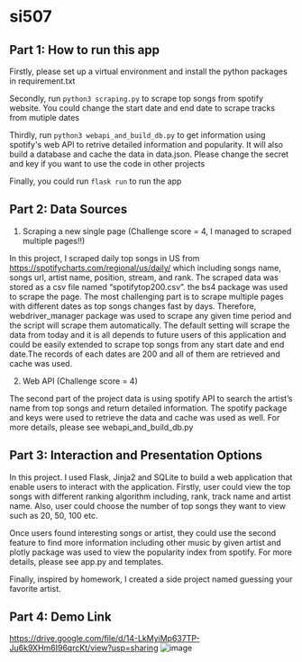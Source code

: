 # si507
## Part 1: How to run this app


Firstly, please set up a virtual environment and install the python packages in requirement.txt

Secondly, run `python3 scraping.py` to scrape top songs from spotify website. You could change the start date and end date to scrape tracks from mutiple dates

Thirdly, run `python3 webapi_and_build_db.py` to get information using spotify's web API to retrive detailed information and popularity. It will also build a database and cache the data in data.json. Please change the secret and key if you want to use the code in other projects

Finally, you could run `flask run` to run the app

## Part 2: Data Sources

1. Scraping a new single page (Challenge score = 4, I managed to scraped multiple pages!!)

In this project, I scraped daily top songs in US from https://spotifycharts.com/regional/us/daily/ which including songs name, songs url, artist name, position, stream, and rank. The scraped data was stored as a csv file named “spotifytop200.csv”. the bs4 package was used to scrape the page. The most challenging part is to scrape multiple pages with different dates as top songs changes fast by days. Therefore, webdriver_manager package was used to scrape any given time period and the script will scrape them automatically. The default setting will scrape the data from today and it is all depends to future users of this application and could be easily extended to scrape top songs from any start date and end date.The records of each dates are 200 and all of them are retrieved and cache was used.

2. Web API (Challenge score = 4)

The second part of the project data is using spotify API to search the artist’s name from top songs and return detailed information. The spotify package and keys were used to retrieve the data and cache was used as well. For more details, please see webapi_and_build_db.py


## Part 3: Interaction and Presentation Options

In this project. I used Flask, Jinja2 and SQLite to build a web application that enable users to interact with the application. Firstly, user could view the top songs with different ranking algorithm including, rank, track name and artist name. Also, user could choose the number of top songs they want to view such as 20, 50, 100 etc. 

Once users found interesting songs or artist, they could use the second feature to find more information including other music by given artist and plotly package was used to view the popularity index from spotify. For more details, please see app.py and templates.

Finally, inspired by homework, I created a side project named guessing your favorite artist.


## Part 4: Demo Link
https://drive.google.com/file/d/14-LkMyiMp637TP-Ju6k9XHm6I96qrcKt/view?usp=sharing
![image](https://user-images.githubusercontent.com/39076514/146651479-0209c608-61e3-455a-93cc-7d25967cc2fc.png)
